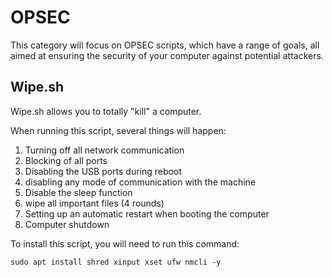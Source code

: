 # OPSEC
This category will focus on OPSEC scripts, which have a range of goals, all aimed at ensuring the security of your computer against potential attackers.

## Wipe.sh
Wipe.sh allows you to totally "kill" a computer.

When running this script, several things will happen: 
1) Turning off all network communication
2) Blocking of all ports
3) Disabling the USB ports during reboot
4) disabling any mode of communication with the machine
5) Disable the sleep function
6) wipe all important files (4 rounds)
7) Setting up an automatic restart when booting the computer
8) Computer shutdown

To install this script, you will need to run this command:

`sudo apt install shred xinput xset ufw nmcli -y`
